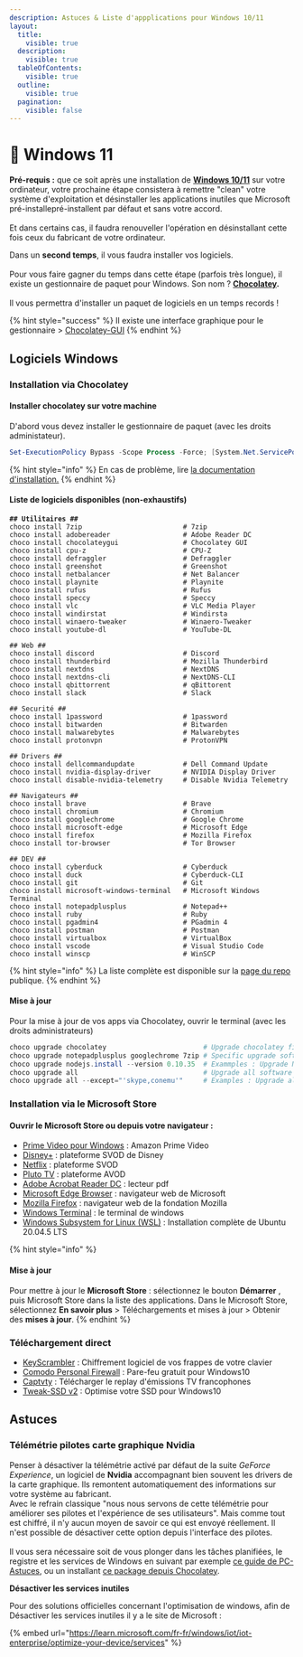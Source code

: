 ```yaml
---
description: Astuces & Liste d'appplications pour Windows 10/11
layout:
  title:
    visible: true
  description:
    visible: true
  tableOfContents:
    visible: true
  outline:
    visible: true
  pagination:
    visible: false
---
```


# 🤔 Windows 11

**Pré-requis :** que ce soit après une installation de [**Windows 10/11**](https://www.microsoft.com/fr-fr/windows/) sur votre ordinateur, votre prochaine étape consistera à remettre "clean" votre système d'exploitation et désinstaller les applications inutiles que Microsoft pré-installepré-installent par défaut et sans votre accord. \
\
Et dans certains cas, il faudra renouveller l'opération en désinstallant cette fois ceux du fabricant de votre ordinateur.



Dans un **second temps**, il vous faudra installer vos logiciels. \
\
Pour vous faire gagner du temps dans cette étape (parfois très longue), il existe un gestionnaire de paquet pour Windows. Son nom ? [**Chocolatey**](https://chocolatey.org/)**.** \
\
Il vous permettra d'installer un paquet de logiciels en un temps records !&#x20;

{% hint style="success" %}
Il existe une interface graphique pour le gestionnaire > [Chocolatey-GUI](https://community.chocolatey.org/packages/ChocolateyGUI)
{% endhint %}

## Logiciels Windows

### Installation via Chocolatey

#### Installer chocolatey sur votre machine

D'abord vous devez installer le gestionnaire de paquet (avec les droits administateur).

```powershell
Set-ExecutionPolicy Bypass -Scope Process -Force; [System.Net.ServicePointManager]::SecurityProtocol = [System.Net.ServicePointManager]::SecurityProtocol -bor 3072; iex ((New-Object System.Net.WebClient).DownloadString('https://community.chocolatey.org/install.ps1'))
```

{% hint style="info" %}
En cas de problème, lire [la documentation d'installation.](https://chocolatey.org/install#individual)
{% endhint %}

#### Liste de logiciels disponibles (non-exhaustifs)

<pre class="language-powershell"><code class="lang-powershell"><strong>## Utilitaires ##
</strong>choco install 7zip                         # 7zip
choco install adobereader                  # Adobe Reader DC
choco install chocolateygui                # Chocolatey GUI
choco install cpu-z                        # CPU-Z
choco install defraggler                   # Defraggler
choco install greenshot                    # Greenshot
choco install netbalancer                  # Net Balancer
choco install playnite                     # Playnite
choco install rufus                        # Rufus
choco install speccy                       # Speccy
choco install vlc                          # VLC Media Player
choco install windirstat                   # Windirsta
choco install winaero-tweaker              # Winaero-Tweaker
choco install youtube-dl                   # YouTube-DL

## Web ##
choco install discord                      # Discord
choco install thunderbird                  # Mozilla Thunderbird
choco install nextdns                      # NextDNS
choco install nextdns-cli                  # NextDNS-CLI
choco install qbittorrent                  # qBittorent
choco install slack                        # Slack

## Securité ##
choco install 1password                    # 1password
choco install bitwarden                    # Bitwarden
choco install malwarebytes                 # Malwarebytes
choco install protonvpn                    # ProtonVPN

## Drivers ##
choco install dellcommandupdate            # Dell Command Update
choco install nvidia-display-driver        # NVIDIA Display Driver
choco install disable-nvidia-telemetry     # Disable Nvidia Telemetry

## Navigateurs ##
choco install brave                        # Brave
choco install chromium                     # Chromium
choco install googlechrome                 # Google Chrome
choco install microsoft-edge               # Microsoft Edge
choco install firefox                      # Mozilla Firefox
choco install tor-browser                  # Tor Browser

## DEV ##
choco install cyberduck                    # Cyberduck
choco install duck                         # Cyberduck-CLI
choco install git                          # Git
choco install microsoft-windows-terminal   # Microsoft Windows Terminal
choco install notepadplusplus              # Notepad++
choco install ruby                         # Ruby
choco install pgadmin4                     # PGadmin 4
choco install postman                      # Postman
choco install virtualbox                   # VirtualBox
choco install vscode                       # Visual Studio Code
choco install winscp                       # WinSCP
</code></pre>

{% hint style="info" %}
La liste complète est disponible sur la [page du repo](https://community.chocolatey.org/packages) publique.
{% endhint %}

#### Mise à jour

Pour la mise à jour de vos apps via Chocolatey, ouvrir le terminal (avec les droits administrateurs)

```powershell
choco upgrade chocolatey                        # Upgrade chocolatey first
choco upgrade notepadplusplus googlechrome 7zip # Specific upgrade software examples
choco upgrade nodejs.install --version 0.10.35  # Exammples : Upgrade NodeJS specific version
choco upgrade all                               # Upgrade all software installed with Chocolatey
choco upgrade all --except="'skype,conemu'"     # Examples : Upgrade all software exptedted Skype, Conemu
```

### Installation via le Microsoft Store

#### Ouvrir le Microsoft Store ou depuis votre navigateur :

* [Prime Video pour Windows](https://apps.microsoft.com/store/detail/prime-video-pour-windows/9P6RC76MSMMJ) : Amazon Prime Video
* [Disney+](https://apps.microsoft.com/store/detail/disney/9NXQXXLFST89) : plateforme SVOD de Disney
* [Netflix](https://apps.microsoft.com/store/detail/netflix/9WZDNCRFJ3TJ) : plateforme SVOD
* [Pluto TV](https://apps.microsoft.com/store/detail/pluto-tv/9P9LV240KQ9R) : plateforme AVOD
* [Adobe Acrobat Reader DC](https://apps.microsoft.com/store/detail/adobe-acrobat-reader-dc/XPDP273C0XHQH2) : lecteur pdf
* [Microsoft Edge Browser](https://apps.microsoft.com/store/detail/microsoft-edge-browser/XPFFTQ037JWMHS) : navigateur web de Microsoft
* [Mozilla Firefox](https://apps.microsoft.com/store/detail/mozilla-firefox/9NZVDKPMR9RD) : navigateur web de la fondation Mozilla
* [Windows Terminal](https://apps.microsoft.com/store/detail/windows-terminal/9N0DX20HK701?) : le terminal de windows
* [Windows Subsystem for Linux (WSL)](https://apps.microsoft.com/store/detail/ubuntu-20045-lts/9MTTCL66CPXJ) : Installation complète de Ubuntu 20.04.5 LTS

{% hint style="info" %}
#### Mise à jour

Pour mettre à jour le **Microsoft Store** : sélectionnez le bouton **Démarrer** , puis Microsoft Store dans la liste des applications. Dans le Microsoft Store, sélectionnez **En savoir plus** > Téléchargements et mises à jour > Obtenir des **mises à jour**.
{% endhint %}

### Téléchargement direct

* [KeyScrambler](https://www.qfxsoftware.com/download.htm) : Chiffrement logiciel de vos frappes de votre clavier
* [Comodo Personal Firewall](https://personalfirewall.comodo.com/firewall-for-windows-10.php) : Pare-feu gratuit pour Windows10
* [Captvty](https://captvty.fr/) : Télécharger le replay d'émissions TV francophones
* [Tweak-SSD v2](http://www.totalidea.com/products/tweak-ssd/) : Optimise votre SSD pour Windows10

## Astuces

### Télémétrie pilotes carte graphique Nvidia

Penser à désactiver la télémétrie activé par défaut de la suite _GeForce Experience_, un logiciel de **Nvidia** accompagnant bien souvent les drivers de la carte graphique. Ils remontent automatiquement des informations sur votre système au fabricant. \
Avec le refrain classique "nous nous servons de cette télémétrie pour améliorer ses pilotes et l'expérience de ses utilisateurs". Mais comme tout est chiffré, il n'y aucun moyen de savoir ce qui est envoyé réellement. Il n'est possible de désactiver cette option depuis l'interface des pilotes.\
\
Il vous sera nécessaire soit de vous plonger dans les tâches planifiées, le registre et les services de Windows en suivant par exemple [ce guide de PC-Astuces](https://www.pcastuces.com/pratique/astuces/4871.htm), ou un installant [ce package depuis Chocolatey](https://chocolatey.org/packages/disable-nvidia-telemetry).

**Désactiver les services inutiles**

Pour des solutions officielles concernant l'optimisation de windows, afin de Désactiver les services inutiles il y a le site de Microsoft :

{% embed url="https://learn.microsoft.com/fr-fr/windows/iot/iot-enterprise/optimize-your-device/services" %}
